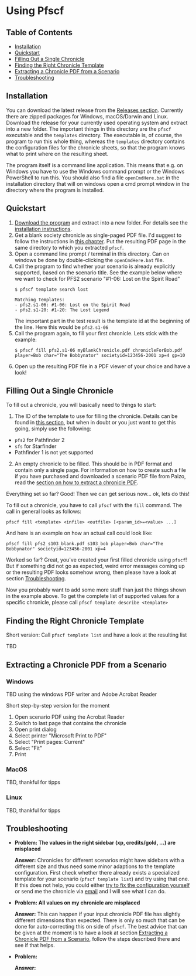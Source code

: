 # Using Pfscf

## Table of Contents
* [Installation](#installation)
* [Quickstart](#quickstart)
* [Filling Out a Single Chronicle](#filling-out-a-single-chronicle)
* [Finding the Right Chronicle Template](#finding-the-right-chronicle-template)
* [Extracting a Chronicle PDF from a Scenario](#extracting-a-chronicle-pdf-from-a-scenario)
* [Troubleshooting](#troubleshooting)

## Installation

You can download the latest release from the [Releases section](https://github.com/Blesmol/pfscf/releases). Currently there are zipped packages for Windows, macOS/Darwin and Linux. Download the release for your currently used operating system and extract into a new folder. The important things in this directory are the `pfscf` executable and the `templates` directory. The executable is, of course, the program to run this whole thing, whereas the `templates` directory contains the configuration files for the chronicle sheets, so that the program knows what to print where on the resulting sheet.

The program itself is a command line application. This means that e.g. on Windows you have to use the Windows command prompt or the Windows PowerShell to run this. You should also find a file `openCmdHere.bat` in the installation directory that will on windows open a cmd prompt window in the directory where the program is installed.

## Quickstart

1. [Download the program](https://github.com/Blesmol/pfscf/releases) and extract into a new folder. For details see the [installation instructions](#installation).
2. Get a blank society chronicle as single-paged PDF file. I'd suggest to follow the instructions in [this chapter](#extracting-a-chronicle-pdf-from-a-scenario). Put the resulting PDF page in the same directory to which you extracted `pfscf`.
3. Open a command line prompt / terminal in this directory. Can on windows be done by double-clicking the `openCmdHere.bat` file.
4. Call the program to find whether your scenario is already explicitly supported, based on the scenario title. See the example below where we want to check for PFS2 scenario "#1-06: Lost on the Spirit Road"
   ```
   $ pfscf template search lost

   Matching Templates:
   - pfs2.s1-06: #1-06: Lost on the Spirit Road
   - pfs2.s1-20: #1-20: The Lost Legend

   ```
   The important part in the test result is the template id at the beginning of the line. Here this would be `pfs2.s1-06`
5. Call the program again, to fill your first chronicle. Lets stick with the example:
   ```
   $ pfscf fill pfs2.s1-06 myBlankChronicle.pdf chronicleForBob.pdf player=Bob char="The Bobbynator" societyid=123456-2001 xp=4 gp=10
   ```
6. Open up the resulting PDF file in a PDF viewer of your choice and have a look!


## Filling Out a Single Chronicle

To fill out a chronicle, you will basically need to things to start:
1. The ID of the template to use for filling the chronicle. Details can be found in [this section](#finding-the-right-chronicle-template), but when in doubt or you just want to get this going, simply use the following:
  * `pfs2` for Pathfinder 2
  * `sfs` for Starfinder
  * Pathfinder 1 is not yet supported
2. An empty chronicle to be filled. This should be in PDF format and contain only a single page. For information on how to create such a file if you have purchased and downloaded a scenario PDF file from Paizo, read the [section on how to extract a chronicle PDF](#extracting-a-chronicle-pdf-from-a-scenario).

Everything set so far? Good! Then we can get serious now... ok, lets do this!

To fill out a chronicle, you have to call `pfscf` with the `fill` command. The call in general looks as follows:
```
pfscf fill <template> <infile> <outfile> [<param_id>=<value> ...]
```

And here is an example on how an actual call could look like:
```
pfscf fill pfs2 s103_blank.pdf s103_bob player=Bob char="The Bobbynator" societyid=123456-2001 xp=4
```

Worked so far? Great, you've created your first filled chronicle using `pfscf`! But if something did not go as expected, weird error messages coming up or the resulting PDF looks somehow wrong, then please have a look at section [Troubleshooting](#troubleshooting).

Now you probably want to add some more stuff than just the things shown in the example above. To get the complete list of supported values for a specific chronicle, please call `pfscf template describe <template>`


## Finding the Right Chronicle Template

Short version: Call `pfscf template list` and have a look at the resulting list

TBD

## Extracting a Chronicle PDF from a Scenario

### Windows

TBD using the windows PDF writer and Adobe Acrobat Reader

Short step-by-step version for the moment
1. Open scenario PDF using the Acrobat Reader
2. Switch to last page that contains the chronicle
3. Open print dialog
4. Select printer "Microsoft Print to PDF"
5. Select "Print pages: Current"
6. Select "Fit"
7. Print

### MacOS

TBD, thankful for tipps

### Linux

TBD, thankful for tipps

## Troubleshooting

* **Problem: The values in the right sidebar (xp, credits/gold, ...) are misplaced**

  **Answer:** Chronicles for different scenarios might have sidebars with a different size and thus need some minor adaptions to the template configuration. First check whether there already exists a specialized template for your scenario (`pfscf template list`) and try using that one. If this does not help, you could either [try to fix the configuration yourself](templates.md) or send me the chronicle via [email](mailto:github@pecebe.de) and I will see what I can do.

* **Problem: All values on my chronicle are misplaced**

  **Answer:** This can happen if your input chronicle PDF file has slightly different dimensions than expected. There is only so much that can be done for auto-correcting this on side of `pfscf`. The best advice that can be given at the moment is to have a look at section [Extracting a Chronicle PDF from a Scenario](#extracting-a-chronicle-pdf-from-a-scenario), follow the steps described there and see if that helps.

* **Problem:**

  **Answer:**

